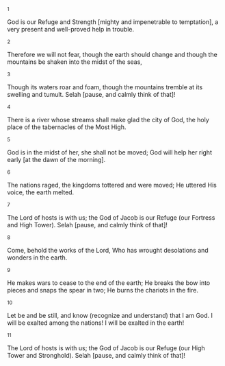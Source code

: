 <sup>1</sup> 

God is our Refuge and Strength [mighty and impenetrable to temptation], a very present and well-proved help in trouble. 

<sup>2</sup> 

Therefore we will not fear, though the earth should change and though the mountains be shaken into the midst of the seas, 

<sup>3</sup> 

Though its waters roar and foam, though the mountains tremble at its swelling and tumult. Selah [pause, and calmly think of that]! 

<sup>4</sup> 

There is a river whose streams shall make glad the city of God, the holy place of the tabernacles of the Most High. 

<sup>5</sup> 

God is in the midst of her, she shall not be moved; God will help her right early [at the dawn of the morning]. 

<sup>6</sup> 

The nations raged, the kingdoms tottered and were moved; He uttered His voice, the earth melted. 

<sup>7</sup> 

The Lord of hosts is with us; the God of Jacob is our Refuge (our Fortress and High Tower). Selah [pause, and calmly think of that]! 

<sup>8</sup> 

Come, behold the works of the Lord, Who has wrought desolations and wonders in the earth. 

<sup>9</sup> 

He makes wars to cease to the end of the earth; He breaks the bow into pieces and snaps the spear in two; He burns the chariots in the fire. 

<sup>10</sup> 

Let be and be still, and know (recognize and understand) that I am God. I will be exalted among the nations! I will be exalted in the earth! 

<sup>11</sup> 

The Lord of hosts is with us; the God of Jacob is our Refuge (our High Tower and Stronghold). Selah [pause, and calmly think of that]!